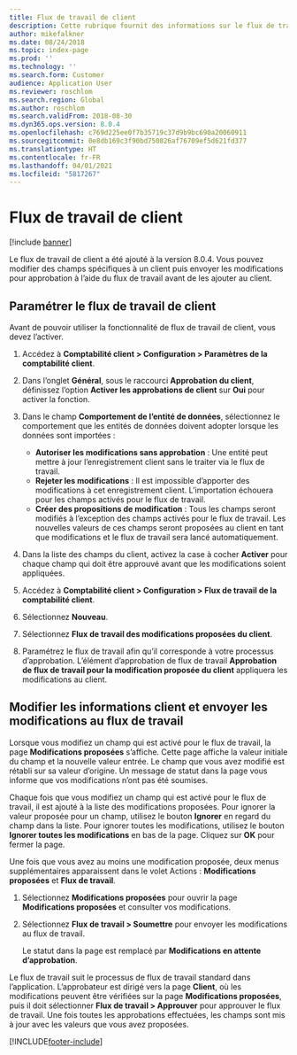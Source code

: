 ```yaml
---
title: Flux de travail de client
description: Cette rubrique fournit des informations sur le flux de travail de client. Vous pouvez modifier des champs spécifiques à un client puis envoyer les modifications pour approbation à l’aide du flux de travail avant de les ajouter au client.
author: mikefalkner
ms.date: 08/24/2018
ms.topic: index-page
ms.prod: ''
ms.technology: ''
ms.search.form: Customer
audience: Application User
ms.reviewer: roschlom
ms.search.region: Global
ms.author: roschlom
ms.search.validFrom: 2018-08-30
ms.dyn365.ops.version: 8.0.4
ms.openlocfilehash: c769d225ee0f7b35719c37d9b9bc690a20060911
ms.sourcegitcommit: 0e8db169c3f90bd750826af76709ef5d621fd377
ms.translationtype: HT
ms.contentlocale: fr-FR
ms.lasthandoff: 04/01/2021
ms.locfileid: "5817267"
---
```

# <a name="customer-workflow"></a>Flux de travail de client

[!include [banner](../includes/banner.md)]

Le flux de travail de client a été ajouté à la version 8.0.4. Vous pouvez modifier des champs spécifiques à un client puis envoyer les modifications pour approbation à l’aide du flux de travail avant de les ajouter au client.

## <a name="set-up-the-customer-workflow"></a>Paramétrer le flux de travail de client

Avant de pouvoir utiliser la fonctionnalité de flux de travail de client, vous devez l’activer.

1. Accédez à **Comptabilité client \> Configuration \> Paramètres de la comptabilité client**.
2. Dans l’onglet **Général**, sous le raccourci **Approbation du client**, définissez l’option **Activer les approbations de client** sur **Oui** pour activer la fonction.
3. Dans le champ **Comportement de l’entité de données**, sélectionnez le comportement que les entités de données doivent adopter lorsque les données sont importées :

    - **Autoriser les modifications sans approbation** : Une entité peut mettre à jour l’enregistrement client sans le traiter via le flux de travail.
    - **Rejeter les modifications** : Il est impossible d’apporter des modifications à cet enregistrement client. L’importation échouera pour les champs activés pour le flux de travail.
    - **Créer des propositions de modification** : Tous les champs seront modifiés à l’exception des champs activés pour le flux de travail. Les nouvelles valeurs de ces champs seront proposées au client en tant que modifications et le flux de travail sera lancé automatiquement.

4. Dans la liste des champs du client, activez la case à cocher **Activer** pour chaque champ qui doit être approuvé avant que les modifications soient appliquées.
5. Accédez à **Comptabilité client \> Configuration \> Flux de travail de la comptabilité client**.
6. Sélectionnez **Nouveau**.
7. Sélectionnez **Flux de travail des modifications proposées du client**. 
8. Paramétrez le flux de travail afin qu’il corresponde à votre processus d’approbation. L’élément d’approbation de flux de travail **Approbation de flux de travail pour la modification proposée du client** appliquera les modifications au client.

## <a name="change-customer-information-and-submit-the-changes-to-the-workflow"></a>Modifier les informations client et envoyer les modifications au flux de travail

Lorsque vous modifiez un champ qui est activé pour le flux de travail, la page **Modifications proposées** s’affiche. Cette page affiche la valeur initiale du champ et la nouvelle valeur entrée. Le champ que vous avez modifié est rétabli sur sa valeur d’origine. Un message de statut dans la page vous informe que vos modifications n’ont pas été soumises.

Chaque fois que vous modifiez un champ qui est activé pour le flux de travail, il est ajouté à la liste des modifications proposées. Pour ignorer la valeur proposée pour un champ, utilisez le bouton **Ignorer** en regard du champ dans la liste. Pour ignorer toutes les modifications, utilisez le bouton **Ignorer toutes les modifications** en bas de la page. Cliquez sur **OK** pour fermer la page.

Une fois que vous avez au moins une modification proposée, deux menus supplémentaires apparaissent dans le volet Actions : **Modifications proposées** et **Flux de travail**.

1. Sélectionnez **Modifications proposées** pour ouvrir la page **Modifications proposées** et consulter vos modifications.
2. Sélectionnez **Flux de travail \> Soumettre** pour envoyer les modifications au flux de travail.

    Le statut dans la page est remplacé par **Modifications en attente d’approbation**.

Le flux de travail suit le processus de flux de travail standard dans l’application. L’approbateur est dirigé vers la page **Client**, où les modifications peuvent être vérifiées sur la page **Modifications proposées**, puis il doit sélectionner **Flux de travail \> Approuver** pour approuver le flux de travail. Une fois toutes les approbations effectuées, les champs sont mis à jour avec les valeurs que vous avez proposées.


[!INCLUDE[footer-include](../../includes/footer-banner.md)]